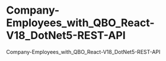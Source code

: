# Company-Employees_with_QBO_React-V18_DotNet5-REST-API
Company-Employees_with_QBO_React-V18_DotNet5-REST-API
